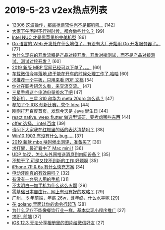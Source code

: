 # 2019-5-23 v2ex热点列表

+ [12306 这波操作，那些抢票软件岂不是都叽叽…](https://www.v2ex.com/t/566927#reply142) [142]
+ [大家下午困得不行得时候，都会做些什么？](https://www.v2ex.com/t/566975#reply99) [99]
+ [Intel NUC 才是黑苹果的完美机型](https://www.v2ex.com/t/566820#reply86) [86]
+ [Go 语言的 Web 开发处在什么地位了，有没有大厂开始用 Go 开发服务器了。](https://www.v2ex.com/t/566837#reply77) [77]
+ [为什么现在的开发流程是产品对接开发，开发对接测试，而不是产品对接测试、测试对接开发？](https://www.v2ex.com/t/566795#reply60) [60]
+ [2019 新版 MBP 官网已经可以下单了。。。](https://www.v2ex.com/t/566830#reply60) [60]
+ [车载微信今年落地,终于能在开车的时候处理工作了.哈哈](https://www.v2ex.com/t/566939#reply60) [60]
+ [求推荐一个平板，只用来看 PDF 文档](https://www.v2ex.com/t/566815#reply54) [54]
+ [你对在职考研怎么看，来交流交流。](https://www.v2ex.com/t/566844#reply47) [47]
+ [三星手机这个电池电量掺水了吧](https://www.v2ex.com/t/566845#reply47) [47]
+ [换新机，三星 S10 和华为 meta 20pro 怎么选？](https://www.v2ex.com/t/566992#reply47) [47]
+ [参加了个 IOS 创新比赛，求个 Idea](https://www.v2ex.com/t/566792#reply44) [44]
+ [刚刚打开百度首页，发现今天是 Java 诞生日](https://www.v2ex.com/t/566808#reply44) [44]
+ [react native, weex,flutter 做选型调研，要考虑哪些东西](https://www.v2ex.com/t/566861#reply44) [44]
+ [offer 选择， intel,百度](https://www.v2ex.com/t/567006#reply39) [39]
+ [请问下大家我在红框里的话的表达清楚吗？](https://www.v2ex.com/t/566876#reply38) [38]
+ [Win10 1903 有没有什么 bug.....](https://www.v2ex.com/t/566823#reply37) [37]
+ [2019 新款 mbp 啥时候出测评，准备买了](https://www.v2ex.com/t/566868#reply36) [36]
+ [求打醒，最近看中了 Mac mini !](https://www.v2ex.com/t/567001#reply36) [36]
+ [UDP 协议，怎么从外网推送消息到内网设备？](https://www.v2ex.com/t/566961#reply35) [35]
+ [不想干了 可是又找不到新的工作 好烦啊](https://www.v2ex.com/t/566966#reply35) [35]
+ [iPhone 7P & 6s 有什么快充方案](https://www.v2ex.com/t/566819#reply34) [34]
+ [电动牙刷真的有效果吗？](https://www.v2ex.com/t/567043#reply32) [32]
+ [有没有一台男人用的手机](https://www.v2ex.com/t/567041#reply31) [31]
+ [不太明白一加手机为什么这么火爆](https://www.v2ex.com/t/567081#reply29) [29]
+ [零基础日本自由行，网上有没有好的攻略？](https://www.v2ex.com/t/566838#reply29) [29]
+ [广州， 5 年前端，年薪 26w，含年终，什么水平呢](https://www.v2ex.com/t/566967#reply29) [29]
+ [在 golang 里面让你的命令行起飞](https://www.v2ex.com/t/566803#reply28) [28]
+ [为什么足疗不能像餐饮行业一样，基本实现小程序推广](https://www.v2ex.com/t/566809#reply27) [27]
+ [求职, 前端](https://www.v2ex.com/t/566865#reply27) [27]
+ [iOS 12.3 无法分享相册里的图片给微信好友](https://www.v2ex.com/t/566880#reply27) [27]
